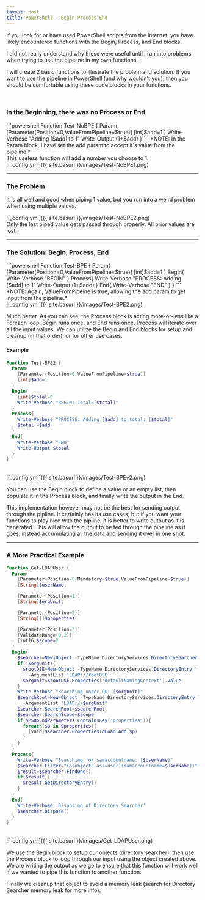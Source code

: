 ```yaml
---
layout: post
title: PowerShell - Begin Process End
---
```

<p>
If you look for or have used PowerShell scripts from the internet, you have likely encountered functions with the Begin, Process, and End blocks.
</p>

<p>
I did not really understand why these were useful until I ran into problems
when trying to use the pipeline in my own functions.

I will create 2 basic functions to illustrate the problem and solution.
If you want to use the pipeline in PowerShell (and why wouldn't you); then you should be comfortable using these code blocks in your functions.
</p>
<br>

### In the Beginning, there was no Process or End
<p></p>
```powershell
Function Test-NoBPE {
  Param(
    [Parameter(Position=0,ValueFromPipeline=$true)]
    [int]$add=1
  )
  Write-Verbose "Adding [$add] to 1"
  Write-Output (1+$add)
}
```
*NOTE: In the Param block, I have set the add param to accept it's value from the pipeline.*
<br>
This useless function will add a number you choose to 1.
<br>
![_config.yml]({{ site.basurl }}/images/Test-NoBPE1.png) 

----

### The Problem
<p>
It is all well and good when piping 1 value,
but you run into a weird problem when using multiple values.
</p>
![_config.yml]({{ site.basurl }}/images/Test-NoBPE2.png) 

<br>
Only the last piped value gets passed through properly.
All prior values are lost.
<br>

----

### The Solution: Begin, Process, End
<p></p>
```powershell
Function Test-BPE {
  Param(
    [Parameter(Position=0,ValueFromPipeline=$true)]
    [int]$add=1
  )
  Begin{
    Write-Verbose "BEGIN"
  }
  Process{
    Write-Verbose "PROCESS: Adding [$add] to 1"
    Write-Output (1+$add)
  }
  End{
    Write-Verbose "END"
  }
}
```
*NOTE: Again, ValueFromPipeine is true, allowing the add param to get input from the pipeline.*
<br>
![_config.yml]({{ site.basurl }}/images/Test-BPE2.png) 
<p>
Much better.
As you can see, the Process block is acting more-or-less like a Foreach loop.
Begin runs once, and End runs once.  
Process will iterate over all the input values.
We can utilize the Begin and End blocks for setup and cleanup (in that order),
or for other use cases.
</p>

#### Example
```powershell
Function Test-BPE2 {
  Param(
    [Parameter(Position=0,ValueFromPipeline=$true)]
    [int]$add=1
  )
  Begin{
    [int]$total=0
    Write-Verbose "BEGIN: Total=[$total]"
  }
  Process{
    Write-Verbose "PROCESS: Adding [$add] to total: [$total]"
    $total+=$add
  }
  End{
    Write-Verbose "END"
    Write-Output $total
  }
}
```
<br>
![_config.yml]({{ site.basurl }}/images/Test-BPEv2.png) 
<br>

<p>
You can use the Begin block to define a value or an empty list,
then populate it in the Process block, and finally write the output in the End.
</p>
<p>
This implementation however may not be the best for sending
output through the pipline. 
It certainly has its use cases; 
but if you want your functions to play nice with the pipline,
it is better to write output as it is generated.
This will allow the output to be fed through the pipeline as it goes, 
instead accumulating all the data and sending it over in one shot.
</p>

----

### A More Practical Example
```powershell
Function Get-LDAPUser {
  Param(
    [Parameter(Position=0,Mandatory=$true,ValueFromPipeline=$true)]
    [String]$userName,

    [Parameter(Position=1)]
    [String]$orgUnit,

    [Parameter(Position=2)]
    [String[]]$properties,

    [Parameter(Position=3)]
    [ValidateRange(0,2)]
    [int16]$scope=2
  )
  Begin{
    $searcher=New-Object -TypeName DirectoryServices.DirectorySearcher
    if(!$orgUnit){
      $rootDSE=New-Object -TypeName DirectoryServices.DirectoryEntry `
        -ArgumentList 'LDAP://rootDSE'
      $orgUnit=$rootDSE.Properties['defaultNamingContext'].Value
    }
    Write-Verbose "Searching under OU: [$orgUnit]"
    $searchRoot=New-Object -TypeName DirectoryServices.DirectoryEntry `
      -ArgumentList "LDAP://$orgUnit"
    $searcher.SearchRoot=$searchRoot
    $searcher.SearchScope=$scope
    if($PSBoundParameters.ContainsKey('properties')){
      foreach($p in $properties){
        [void]$searcher.PropertiesToLoad.Add($p)
      }
    }
  }
  Process{
    Write-Verbose "Searching for samaccountname: [$userName]"
    $searcher.Filter="(&(objectClass=user)(samaccountname=$userName))"
    $result=$searcher.FindOne()
    if($result){
      $result.GetDirectoryEntry()
    }
  }
  End{
    Write-Verbose 'Disposing of Directory Searcher'
    $searcher.Dispose()
  }
}
```
<br>
![_config.yml]({{ site.basurl }}/images/Get-LDAPUser.png) 

<p>
We use the Begin block to setup our objects (directory searcher),
then use the Process block to loop through 
our input using the object created above.
We are writing the output as we go to ensure that this function
will work well if we wanted to pipe this function to another function.
</p>
<p>
Finally we cleanup that object to avoid a memory leak 
(search for Directory Searcher memory leak for more info).
</p>
